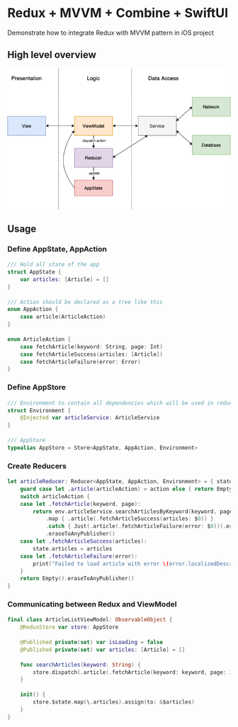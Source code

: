 # Redux + MVVM + Combine + SwiftUI
Demonstrate how to integrate Redux with MVVM pattern in iOS project

## High level overview

![alt text](https://github.com/dinhquan/SwiftRedux/blob/main/Images/ReduxArchitecture.png)

## Usage

### Define AppState, AppAction

```swift
/// Hold all state of the app
struct AppState {
    var articles: [Article] = []
}

/// Action should be declared as a tree like this
enum AppAction {
    case article(ArticleAction)
}

enum ArticleAction {
    case fetchArticle(keyword: String, page: Int)
    case fetchArticleSuccess(articles: [Article])
    case fetchArticleFailure(error: Error)
}
```

### Define AppStore

```swift
/// Environment to contain all dependencies which will be used in reducers
struct Environment {
    @Injected var articleService: ArticleService
}

/// AppStore
typealias AppStore = Store<AppState, AppAction, Environment>
```

### Create Reducers

```swift
let articleReducer: Reducer<AppState, AppAction, Environment> = { state, action, env in
    guard case let .article(articleAction) = action else { return Empty().eraseToAnyPublisher() }
    switch articleAction {
    case let .fetchArticle(keyword, page):
        return env.articleService.searchArticlesByKeyword(keyword, page: page)
            .map { .article(.fetchArticleSuccess(articles: $0)) }
            .catch { Just(.article(.fetchArticleFailure(error: $0))).eraseToAnyPublisher() }
            .eraseToAnyPublisher()
    case let .fetchArticleSuccess(articles):
        state.articles = articles
    case let .fetchArticleFailure(error):
        print("Failed to load article with error \(error.localizedDescription)")
    }
    return Empty().eraseToAnyPublisher()
}
```

### Communicating between Redux and ViewModel

```swift
final class ArticleListViewModel: ObservableObject {
    @ReduxStore var store: AppStore

    @Published private(set) var isLoading = false
    @Published private(set) var articles: [Article] = []
    
    func searchArticles(keyword: String) {
        store.dispatch(.article(.fetchArticle(keyword: keyword, page: 1)))
    }
    
    init() {
        store.$state.map(\.articles).assign(to: &$articles)
    }
}
```

